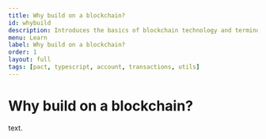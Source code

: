 ```yaml
---
title: Why build on a blockchain?
id: whybuild
description: Introduces the basics of blockchain technology and terminology.
menu: Learn
label: Why build on a blockchain?
order: 1
layout: full
tags: [pact, typescript, account, transactions, utils]
---
```


# Why build on a blockchain?

text.